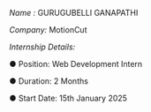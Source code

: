 *Name :* GURUGUBELLI GANAPATHI

*Company:* MotionCut

*Internship Details:*

● Position: Web Development Intern

● Duration: 2 Months

● Start Date: 15th January 2025
